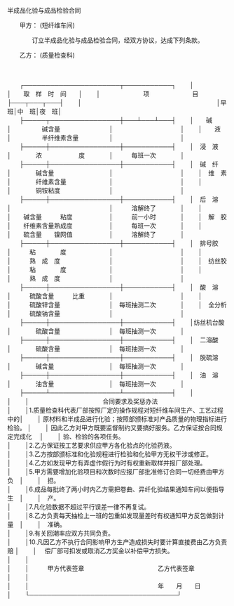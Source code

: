 



半成品化验与成品检验合同



 

　　甲方： (短纤维车间)

　　　　订立半成品化验与成品检验合同，经双方协议，达成下列条款。

　　乙方： (质量检查科)

　　


　　┌──────────────────────┬───────────┐
　　│　　　　　　　　　　　　　　　　　　　　　　│　　取　样　时　间　　│
　　│　　　　　　　项　　　　　　　目　　　　　　├───┬───┬───┤
　　│　　　　　　　　　　　　　　　　　　　　　　│早　班│中　班│夜　班│
　　├─────┬────────────────┼───┴───┴───┤
　　│　　碱　　│　　　　　碱含量　　　　　　　　│　　　　　　　　　　　│
　　│　　液　　│　　　　　半纤维素含量　　　　　│　　　　　　　　　　　│
　　├─────┼────────────────┼───────────┤
　　│　浸　液　│　　　　浓　　　　　　度　　　　│　　　每班一次　　　　│
　　├─────┼────────────────┼───────────┤
　　│　碱　纤　│　　　　碱含量　　　　　　　　　│　　　　　　　　　　　│
　　│　维　素　│　　　　纤维素含量　　　　　　　│　　　　　　　　　　　│
　　│　　　　　│　　　　铜铵粘度　　　　　　　　│　　　　　　　　　　　│
　　├─────┼────────────────┼───────────┤
　　│　后　溶　│　　　　　　　　　　　　　　　　│　　　溶解终了　　　　│
　　│　　　　　│　　碱含量　　　粘度　　　　　　│　　　前一小时　　　　│
　　│　解　胶　│　　纤维素含量熟成度　　　　　　│　　　每班一次　　　　│
　　│　　　　　│　　硫含量　　镍网值　　　　　　│　　　溶解终了　　　　│
　　├─────┼────────────────┼───────────┤
　　│　排号胶　│　　　粘　　　　度　　　　　　　│　　　　　　　　　　　│
　　│　　　　　│　　　熟　成　度　　　　　　　　│　　　　　　　　　　　│
　　│　纺丝胶　│　　　粘　　　　度　　　　　　　│　　　　　　　　　　　│
　　│　　　　　│　　　熟　成　度　　　　　　　　│　　　　　　　　　　　│
　　├─────┼────────────────┼───────────┤
　　│　酸　溶　│　　　硫酸含量　　　比重　　　　│　　　　　　　　　　　│
　　│　　　　　│　　　硫酸锌含量　　　　　　　　│　每班抽测二次　　　　│
　　│　全分析　│　　　硫酸钠含量　　　　　　　　│　　　　　　　　　　　│
　　├─────┼────────────────┼───────────┤
　　│纺丝机台酸│　　　　硫酸含量　　　　　　　　│　每班抽测一次　　　　│
　　├─────┼────────────────┼───────────┤
　　│　二溶酸　│　　　　硫酸含量　　　　　　　　│　每班抽测一次　　　　│
　　├─────┼────────────────┼───────────┤
　　│　脱硫溶　│　　　　碱含量　　　　　　　　　│　每班抽测一次　　　　│
　　├─────┼────────────────┼───────────┤
　　│　油　溶　│　　　　油含量　　　　　　　　　│　每班抽测一次　　　　│
　　├─────┴────────────────┴───────────┤
　　│　　　　　　　　　　　　　　　　　　　　　　　　　　　　　　　　　　│
　　│　　　　　　　　　　　　合同要求及奖惩办法　　　　　　　　　　　　　│
　　│1.质量检查科代表厂部按照厂定的操作规程对短纤维车间生产、工艺过程中的│
　　│ 原材料和半成品进行化验；按照部颁标准对产品质量的物理指标进行检验。 │
　　│ 因此乙方对甲方既要监督制约又要搞好服务。乙方保证按合同规定完成化　 │
　　│ 验、检验的各项任务。　　　　　　　　　　　　　　　　　　　　　　　 │
　　│2.乙方保证按工艺要求供应甲方各化验点的化验药液。　　　　　　　　　　│
　　│3.乙方按部颁标准和化验规程进行检验和化验甲方无权干涉或修正。　　　　│
　　│4.乙方如发现甲方有弄虚作假行为时有权重新取样并报厂部处理。　　　　　│
　　│5.甲方需要增加化验项目和次数时应报厂部批准修订合同一切经费由甲方负　│
　　│　担。　　　　　　　　　　　　　　　　　　　　　　　　　　　　　　　│
　　│6.成品每批终了两小时内乙方需把卷曲、异纤化验结果通知车间以便指导生　│
　　│　产。　　　　　　　　　　　　　　　　　　　　　　　　　　　　　　　│
　　│7.凡化验数据不超过平行误差一律不再复试。　　　　　　　　　　　　　　│
　　│8.乙方负责每天抽检上一班的包重如发现量差时有权通知甲方反包做到计量　│
　　│　准确。　　　　　　　　　　　　　　　　　　　　　　　　　　　　　　│
　　│9.有关回潮率应双方共同负责。　　　　　　　　　　　　　　　　　　　　│
　　│10.凡因乙方不执行合同影响甲方生产造成损失时要计算直接费由乙方负责赔 │
　　│　 偿厂部可扣发或取消乙方奖金以补偿甲方损失。　　　　　　　　　　　 │
　　│　　　　　　　　　　　　　　　　　　　　　　　　　　　　　　　　　　│
　　│　　　甲方代表签章　　　　　　　　　　　　乙方代表签章　　　　　　　│
　　│　　　　　　　　　　　　　　　　　　　　　　　　　　　　　　　　　　│
　　│　　　　　　　　　　　　　　　　　　　　　年　　月　　日　　　　　　│
　　└──────────────────────────────────┘
　　

